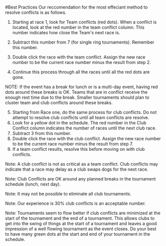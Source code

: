 #Best Practices
Our reccomendation for the most effeciant method to resolve conflicts is as follows.

1) Starting at race 1, look for Team conflicts (red dots). When a conflict is located, look at the red number in the team conflict column. This number indicates how close the Team's next race is.

2) Subtract this number from 7 (for single ring tournaments). Remember this number.

3) Double click the race with the team conflict. Assign the new race number to be the current race number minus the result from step 2.

4) Continue this process through all the races until all the red dots are gone.

NOTE: If the event has a break for lunch or is a multi-day event, having red dots around these breaks is OK. Teams that are in conflict receive the enough rest time due to the break. Smaller tournaments should plan to cluster team and club conflicts around these breaks.

5) Starting from Race one, do the same process for club conflicts. Do not attempt to resolve club conflicts until all team conflicts are resolve.
6) Look for a yellow dot in the schedule. The red number in the Club Conflict column indicates the number of races until the next club race.
7) Subtract 3 from this number.
8) Double click the race with the club conflict. Assign the new race number to be the current race number minus the result from step 7.
9) If a team conflict results, resolve this before moving on with club conflicts.

Note: A club conflict is not as critical as a team conflict. Club conflicts may indicate that a race may delay as a club swaps dogs for the next race.

Note: Club Conflicts are OK around any planned breaks in the tournament schedule (lunch, next day).

Note: It may not be possible to eliminate all club tournaments. 

Note: Our experience is 30% club conflicts is an acceptable number. 

Note: Tournaments seem to flow better if club conflicts are minimized at the start of the tournament and the end of a tournament. This allows clubs to get into the swing of things at the start of a tournament and leaves a good impression of a well flowing tournament as the event closes. Do your best to have many green dots at the start and end of your tournament in the schedule.

